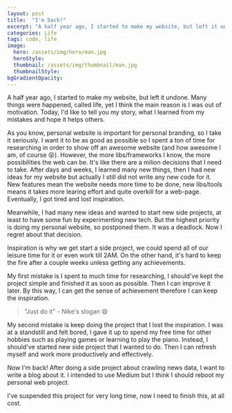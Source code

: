 ```yaml
---
layout: post
title:  "I'm back!"
excerpt: "A half year ago, I started to make my website, but left it undone. Now I need to finish this."
categories: Life
tags: code, life
image:
  hero: /assets/img/hero/man.jpg
  heroStyle:
  thumbnail: /assets/img/thumbnail/man.jpg
  thumbnailStyle:
bgGradientOpacity: 
---
```

A half year ago, I started to make my website, but left it undone. Many things were happened, called life, yet I think the main reason is I was out of motivation. Today, I'd like to tell you my story, what I learned from my mistakes and hope it helps others.

As you know, personal website is important for personal branding, so I take it seriously. I want it to be as good as possible so I spent a ton of time for researching in order to show off an awesome website (and how awesome I am, of course :stuck_out_tongue_closed_eyes:). However, the more libs/frameworks I know, the more possibilities the web can be. It's like there are a milion decisions that I need to take. After days and weeks, I learned many new things, then I had new ideas for my website but actually I still did not write any new code for it. New features mean the website needs more time to be done, new libs/tools means it takes more learing effort and quite overkill for a web-page. Eventually, I got tired and lost inspiration.

Meanwhile, I had many new ideas and wanted to start new side projects, at least to have some fun by experimenting new tech. But the highest priority is doing my personal website, so postponed them. It was a deadlock. Now I regret about that decision. 

Inspiration is why we get start a side project, we could spend all of our leisure time for it or even work till 2AM. On the other hand, it's hard to keep the fire after a couple weeks unless getting any achievements. 

My first mistake is I spent to much time for researching, I should've kept the project simple and finished it as soon as possible. Then I can improve it later. By this way, I can get the sense of achievement therefore I can keep the inspiration.

>"Just do it" - Nike's slogan :smile:

My second mistake is keep doing the project that I lost the inspiration. I was at a standstill and felt bored, I gave it up to spend my free time for other hobbies such as playing games or learning to play the piano. Instead, I should've started new side project that I wanted to do. Then I can refresh myself and work more productively and effectively.

Now I'm back! After doing a side project about crawling news data, I want to write a blog about it. I intended to use Medium but I think I should reboot my personal web project. 

I've suspended this project for very long time, now I need to finish this, at all cost. 

